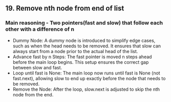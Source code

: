 ## 19. Remove nth node from end of list

### Main reasoning - Two pointers(fast and slow) that follow each other with a difference of n

- Dummy Node: A dummy node is introduced to simplify edge cases, such as when the head needs to be removed. It ensures
  that slow can always start from a node prior to the actual head of the list.
- Advance fast by n Steps: The fast pointer is moved n steps ahead before the main loop begins. This setup ensures the
  correct gap between slow and fast.
- Loop until fast is None: The main loop now runs until fast is None (not fast.next), allowing slow to end up exactly
  before the node that needs to be removed.
- Remove the Node: After the loop, slow.next is adjusted to skip the nth node from the end.